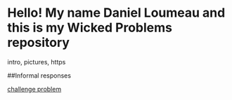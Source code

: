 # Hello! My name Daniel Loumeau and this is my Wicked Problems repository

intro, pictures, https

##Informal responses

[challenge problem]()
